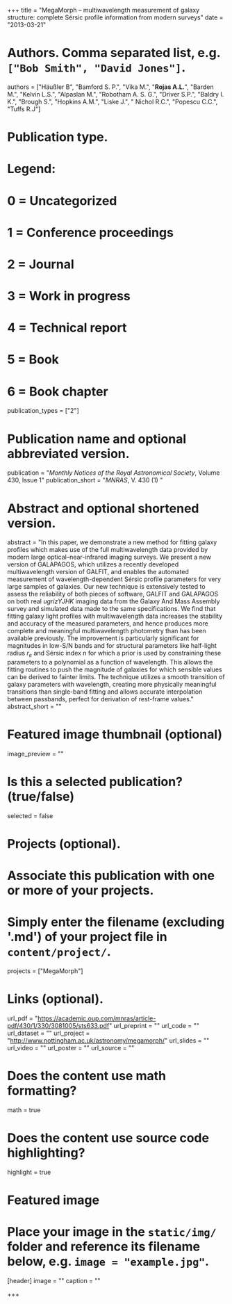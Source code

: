 +++
title = "MegaMorph – multiwavelength measurement of galaxy structure: complete Sérsic profile information from modern surveys"
date = "2013-03-21"

# Authors. Comma separated list, e.g. `["Bob Smith", "David Jones"]`.
authors = ["Häußler B", "Bamford S. P.", "Vika M.", "**Rojas A.L.**", "Barden M.", "Kelvin L.S.", "Alpaslan M.", "Robotham A. S. G.", "Driver S.P.", "Baldry I. K.", "Brough S.", "Hopkins A.M.", "Liske J.", " Nichol R.C.", "Popescu C.C.", "Tuffs R.J"]
# Publication type.
# Legend:
# 0 = Uncategorized
# 1 = Conference proceedings
# 2 = Journal
# 3 = Work in progress
# 4 = Technical report
# 5 = Book
# 6 = Book chapter
publication_types = ["2"]

# Publication name and optional abbreviated version.
publication = "*Monthly Notices of the Royal Astronomical Society*, Volume 430, Issue 1"
publication_short = "*MNRAS*, V. 430 (1) "

# Abstract and optional shortened version.
abstract = "In this paper, we demonstrate a new method for fitting galaxy profiles which makes use of the full multiwavelength data provided by modern large optical–near-infrared imaging surveys. We present a new version of GALAPAGOS, which utilizes a recently developed multiwavelength version of GALFIT, and enables the automated measurement of wavelength-dependent Sérsic profile parameters for very large samples of galaxies. Our new technique is extensively tested to assess the reliability of both pieces of software, GALFIT and GALAPAGOS on both real $ugrizYJHK$ imaging data from the Galaxy And Mass Assembly survey and simulated data made to the same specifications. We find that fitting galaxy light profiles with multiwavelength data increases the stability and accuracy of the measured parameters, and hence produces more complete and meaningful multiwavelength photometry than has been available previously. The improvement is particularly significant for magnitudes in low-S/N bands and for structural parameters like half-light radius $r_e$ and Sérsic index n for which a prior is used by constraining these parameters to a polynomial as a function of wavelength. This allows the fitting routines to push the magnitude of galaxies for which sensible values can be derived to fainter limits. The technique utilizes a smooth transition of galaxy parameters with wavelength, creating more physically meaningful transitions than single-band fitting and allows accurate interpolation between passbands, perfect for derivation of rest-frame values."
abstract_short = ""

# Featured image thumbnail (optional)
image_preview = ""

# Is this a selected publication? (true/false)
selected = false

# Projects (optional).
#   Associate this publication with one or more of your projects.
#   Simply enter the filename (excluding '.md') of your project file in `content/project/`.
projects = ["MegaMorph"]

# Links (optional).
url_pdf = "https://academic.oup.com/mnras/article-pdf/430/1/330/3081005/sts633.pdf"
url_preprint = ""
url_code = ""
url_dataset = ""
url_project = "http://www.nottingham.ac.uk/astronomy/megamorph/"
url_slides = ""
url_video = ""
url_poster = ""
url_source = ""

# Does the content use math formatting?
math = true

# Does the content use source code highlighting?
highlight = true

# Featured image
# Place your image in the `static/img/` folder and reference its filename below, e.g. `image = "example.jpg"`.
[header]
image = ""
caption = ""

+++
